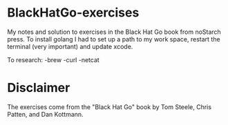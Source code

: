 # BlackHatGo-exercises
My notes and solution to exercises in the Black Hat Go book from noStarch press. 
To install golang I had to set up a path to my work space, restart the terminal (very important) and update xcode.

To research:
-brew
-curl
-netcat

# Disclaimer
The exercises come from the "Black Hat Go" book by Tom Steele, Chris Patten, and Dan Kottmann. 